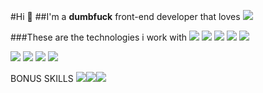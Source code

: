 
#Hi 👋 
##I'm a **dumbfuck** front-end developer that loves <img src="https://img.shields.io/badge/mac%20os-000000?style=for-the-badge&logo=apple&logoColor=white)" />

###These are the technologies i work with
<img src="https://img.shields.io/badge/HTML5-E34F26?style=for-the-badge&logo=html5&logoColor=white" /> <img src="https://img.shields.io/badge/JavaScript-323330?style=for-the-badge&logo=javascript&logoColor=F7DF1E" /> <img src="https://img.shields.io/badge/Vue.js-35495E?style=for-the-badge&logo=vuedotjs&logoColor=4FC08D" /> <img src="https://img.shields.io/badge/C%2B%2B-00599C?style=for-the-badge&logo=c%2B%2B&logoColor=white" /> <img src="https://img.shields.io/badge/Python-FFD43B?style=for-the-badge&logo=python&logoColor=blue" />
	

 <img src="https://img.shields.io/badge/VSCode-0078D4?style=for-the-badge&logo=visual%20studio%20code&logoColor=white" />

 <img src="https://img.shields.io/badge/Telegram-2CA5E0?style=for-the-badge&logo=telegram&logoColor=white" />

 <img src="https://img.shields.io/badge/Bootstrap-563D7C?style=for-the-badge&logo=bootstrap&logoColor=white" />

	

 <img src="https://img.shields.io/badge/firebase-ffca28?style=for-the-badge&logo=firebase&logoColor=black" />

BONUS SKILLS <img src="https://img.shields.io/badge/Adobe%20XD-470137?style=for-the-badge&logo=Adobe%20XD&logoColor=#FF61F6" /><img src="https://img.shields.io/badge/Adobe%20Photoshop-31A8FF?style=for-the-badge&logo=Adobe%20Photoshop&logoColor=black" /><img src="https://img.shields.io/badge/Adobe%20Illustrator-FF9A00?style=for-the-badge&logo=adobe%20illustrator&logoColor=white" />
